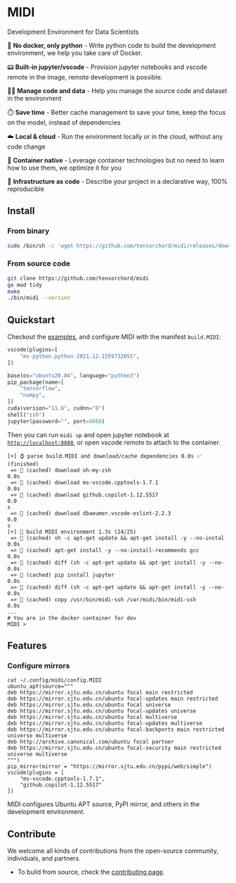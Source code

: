 # MIDI

Development Environment for Data Scientists

:snake:  **No docker, only python** - Write python code to build the development environment, we help you take care of Docker.

:pager: **Built-in jupyter/vscode** - Provision jupyter notebooks and vscode remote in the image, remote development is possible.

:man_technologist: **Manage code and data** - Help you manage the source code and dataset in the environment

:stopwatch: **Save time** - Better cache management to save your time, keep the focus on the model, instead of dependencies

☁️ **Local & cloud** - Run the environment locally or in the cloud, without any code change

:whale: **Container native** - Leverage container technologies but no need to learn how to use them, we optimize it for you

🤟  **Infrastructure as code** - Describe your project in a declarative way, 100% reproducible

## Install

### From binary

```bash
sudo /bin/sh -c 'wget https://github.com/tensorchord/midi/releases/download/0.0.1-alpha.3/midi_0.0.1-alpha.3_Linux_x86_64 -O /usr/local/bin/midi && chmod +x /usr/local/bin/midi && /usr/local/bin/midi bootstrap'
```

### From source code

```bash
git clone https://github.com/tensorchord/midi
go mod tidy
make
./bin/midi --version
```

## Quickstart

Checkout the [examples](./examples/mnist), and configure MIDI with the manifest `build.MIDI`:

```python
vscode(plugins=[
    "ms-python.python-2021.12.1559732655",
])

base(os="ubuntu20.04", language="python3")
pip_package(name=[
    "tensorflow",
    "numpy",
])
cuda(version="11.6", cudnn="8")
shell("zsh")
jupyter(password="", port=8888)
```

Then you can run `midi up` and open jupyter notebook at [`http://localhost:8888`](http://localhost:8888), or open vscode remote to attach to the container.

```
[+] ⌚ parse build.MIDI and download/cache dependencies 0.0s ✅ (finished)     
 => 💽 (cached) download oh-my-zsh                                          0.0s                                                                              
 => 💽 (cached) download ms-vscode.cpptools-1.7.1                           0.0s                                                                              
 => 💽 (cached) download github.copilot-1.12.5517                           0.0
s                                                                              
 => 💽 (cached) download dbaeumer.vscode-eslint-2.2.3                       0.0
s                                                                              
[+] 🐋 build MIDI environment 1.3s (24/25)                                     
 => 💽 (cached) sh -c apt-get update && apt-get install -y --no-instal     0.0s
 => 💽 (cached) apt-get install -y --no-install-recommends gcc             0.0s
 => 💽 (cached) diff (sh -c apt-get update && apt-get install -y --no-     0.0s
 => 💽 (cached) pip install jupyter                                        0.0s
 => 💽 (cached) diff (sh -c apt-get update && apt-get install -y --no-     0.0s
 => 💽 (cached) copy /usr/bin/midi-ssh /var/midi/bin/midi-ssh              0.0s
...
# You are in the docker container for dev
MIDI > 
```

## Features

### Configure mirrors

```
cat ~/.config/midi/config.MIDI
ubuntu_apt(source="""
deb https://mirror.sjtu.edu.cn/ubuntu focal main restricted
deb https://mirror.sjtu.edu.cn/ubuntu focal-updates main restricted
deb https://mirror.sjtu.edu.cn/ubuntu focal universe
deb https://mirror.sjtu.edu.cn/ubuntu focal-updates universe
deb https://mirror.sjtu.edu.cn/ubuntu focal multiverse
deb https://mirror.sjtu.edu.cn/ubuntu focal-updates multiverse
deb https://mirror.sjtu.edu.cn/ubuntu focal-backports main restricted universe multiverse
deb http://archive.canonical.com/ubuntu focal partner
deb https://mirror.sjtu.edu.cn/ubuntu focal-security main restricted universe multiverse
""")
pip_mirror(mirror = "https://mirror.sjtu.edu.cn/pypi/web/simple")
vscode(plugins = [
    "ms-vscode.cpptools-1.7.1",
    "github.copilot-1.12.5517"
])
```

MIDI configures Ubuntu APT source, PyPI mirror, and others in the development environment.

## Contribute

We welcome all kinds of contributions from the open-source community, individuals, and partners.

- To build from source, check the [contributing page](./CONTRIBUTING.md).
